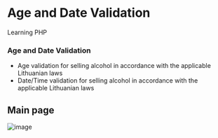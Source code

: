 # Age and Date Validation
Learning PHP
### Age and Date Validation
- Age validation for selling alcohol in accordance with the applicable Lithuanian laws
- Date/Time validation for selling alcohol in accordance with the applicable Lithuanian laws
## Main page
![image](https://user-images.githubusercontent.com/38910059/152653646-f5a35f25-dc84-457a-8314-407746f56099.png)
